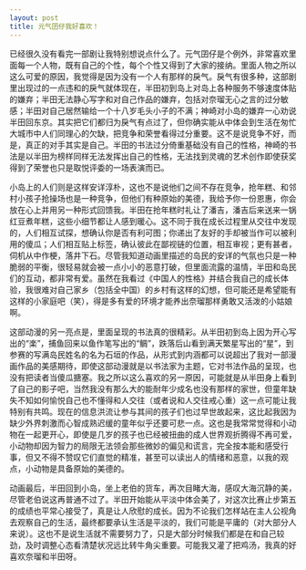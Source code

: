 ```yaml
---
layout: post
title: 元气囝仔我好喜欢！
---
```


已经很久没有看完一部剧让我特别想说点什么了。元气囝仔是个例外，非常喜欢里面每一个人物，既有自己的个性，每个个性又得到了大家的接纳。里面人物之所以这么可爱的原因，我觉得是因为没有一个人有那样的戾气。戾气有很多种，这部剧里出现过的一点违和的戾气就体现在，半田初到岛上对岛上各种服务不够速度体贴的嫌弃；半田无法静心写字和对自己作品的嫌弃，包括对奈瑠无心之言的过分敏感；半田对自己居然输给一个十八岁毛头小子的不满；神崎对小岛的嫌弃一心劝说半田回东京。其实把它们都归为戾气有点过了，但你确实能从中体会到生活在匆忙大城市中人们同理心的欠缺，把竞争和荣誉看得过分重要。这不是说竞争不好，而是，真正的对手其实是自己。半田的书法过分倚重基础没有自己的性格，神崎的书法是以半田为榜样同样无法发挥出自己的性格，无法找到灵魂的艺术创作即使获奖得到了荣誉也只是取悦评委的一场表演而已。

小岛上的人们则是这样安详淳朴，这也不是说他们之间不存在竞争，抢年糕、和邻村小孩子抢操场也是一种竞争，但他们有种原始的美德，我给予你一份恩惠，你会放在心上并用另一种形式回馈我。半田在抢年糕时礼让了潘吉，潘吉后来送来一锅红豆煮年糕，这些小细节都让人感到暖心。这不同于我在成长过程里从交往中发现的，人们相互试探，想确认你是否有利可图；你递出了友好的手却被当作可以被利用的傻瓜；人们相互贴上标签，确认彼此在鄙视链的位置，相互审视；更有甚者，伺机从中作梗，落井下石。尽管我知道动画里描述的岛民的安详的气氛也只是一种脆弱的平衡，很轻易就会被一点小小的恶意打破，但里面流露的温情，半田和岛民们的互动，都非常有爱。虽然在我看过《中国人的性格》并结合我自己的成长体验，我很难对自己家乡（包括全中国）的乡村有这样的幻想，但可能还是希望能有这样的小家庭吧（笑），得是多有爱的环境才能养出奈瑠那样勇敢又活泼的小姑娘啊。

这部动漫的另一亮点是，里面呈现的书法真的很精彩。从半田初到岛上因为开心写出的“楽”，捕鱼回来以鱼作笔写出的“鲷”，跌落后山看到满天繁星写出的“星”，到参赛的写满岛民姓名的名为石垣的作品，从形式到内涵都可以说超出了我对一部漫画作品的美感期待，即使这部动漫就是以书法家为主题，它对书法作品的呈现，也没有把读者当傻瓜搪塞。我之所以这么喜欢的另一原因，可能就是从半田身上看到了自己的影子吧，当然我没有那么大的能耐年少成名也没有那样的家世，但童年缺失不知如何愉悦自己也不懂得和人交往（或者说和人交往戒心重）这一点可能让我特别有共鸣。现在的信息洪流让参与其间的孩子们也过早世故起来，这比起我因为缺少外界刺激而心智成熟迟缓的童年似乎还要可悲一点。这也是我常常觉得和小动物在一起更开心，即使是几岁的孩子也已经被扭曲的成人世界观折腾得不再可爱，小动物却因为智力的局限无法领会那些微妙的偏见和谎言，完全按本能和感受行事，但又不得不赞叹它们直觉的精准，甚至可以读出人的情绪和恶意，以我的观点，小动物是具备原始的美德的。

动画最后，半田回到小岛，坐上老伯的货车，再次目睹大海，感叹大海沉静的美，尽管老伯说这再普通不过了。半田开始能从平淡中体会美了，对这次比赛止步第五的成绩也平常心接受了，真是让人欣慰的成长。因为不论我们怎样站在主人公视角去观察自己的生活，最终都要承认生活是平淡的，我们可能是平庸的（对大部分人来说）。这也不是说生活就不需要努力了，只是大部分时候我们都是在和自己较劲，及时调整心态看清楚状况远比转牛角尖重要。可能我又灌了把鸡汤，我真的好喜欢奈瑠和半田呀。
